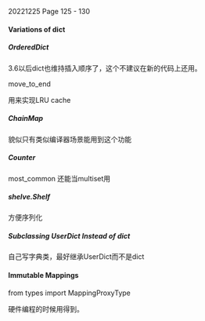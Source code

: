 20221225    Page 125 - 130
#### Variations of dict

##### OrderedDict
3.6以后dict也维持插入顺序了，这个不建议在新的代码上还用。

move_to_end

用来实现LRU cache

##### ChainMap
貌似只有类似编译器场景能用到这个功能

##### Counter
most_common
还能当multiset用

##### shelve.Shelf
方便序列化


##### Subclassing UserDict Instead of dict
自己写字典类，最好继承UserDict而不是dict

#### Immutable Mappings

from types import MappingProxyType

硬件编程的时候用得到。
